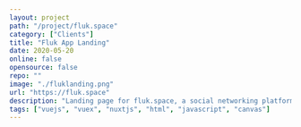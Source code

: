 ```yaml
---
layout: project
path: "/project/fluk.space"
category: ["Clients"]
title: "Fluk App Landing"
date: 2020-05-20
online: false
opensource: false
repo: ""
image: "./fluklanding.png"
url: "https://fluk.space"
description: "Landing page for fluk.space, a social networking platform."
tags: ["vuejs", "vuex", "nuxtjs", "html", "javascript", "canvas"]
---
```

